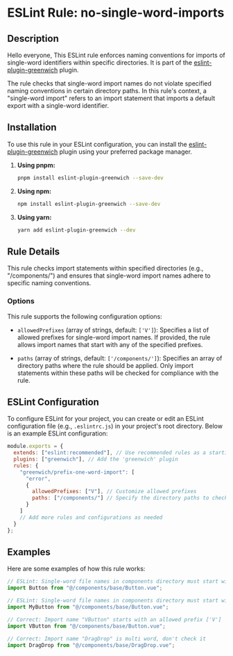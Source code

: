 # ESLint Rule: no-single-word-imports

## Description

Hello everyone, This ESLint rule enforces naming conventions for imports of single-word identifiers within specific directories. It is part of the [eslint-plugin-greenwich](https://www.npmjs.com/package/eslint-plugin-greenwich) plugin.

The rule checks that single-word import names do not violate specified naming conventions in certain directory paths. In this rule's context, a "single-word import" refers to an import statement that imports a default export with a single-word identifier.

## Installation

To use this rule in your ESLint configuration, you can install the [eslint-plugin-greenwich](https://www.npmjs.com/package/eslint-plugin-greenwich) plugin using your preferred package manager.

1. **Using pnpm:**

   ```bash
   pnpm install eslint-plugin-greenwich --save-dev
   ```

2. **Using npm:**

   ```bash
   npm install eslint-plugin-greenwich --save-dev
   ```

3. **Using yarn:**

   ```bash
   yarn add eslint-plugin-greenwich --dev
   ```

## Rule Details

This rule checks import statements within specified directories (e.g., "/components/") and ensures that single-word import names adhere to specific naming conventions.

### Options

This rule supports the following configuration options:

- `allowedPrefixes` (array of strings, default: `['V']`): Specifies a list of allowed prefixes for single-word import names. If provided, the rule allows import names that start with any of the specified prefixes.

- `paths` (array of strings, default: `['/components/']`): Specifies an array of directory paths where the rule should be applied. Only import statements within these paths will be checked for compliance with the rule.

## ESLint Configuration

To configure ESLint for your project, you can create or edit an ESLint configuration file (e.g., `.eslintrc.js`) in your project's root directory. Below is an example ESLint configuration:

```javascript
module.exports = {
  extends: ["eslint:recommended"], // Use recommended rules as a starting point
  plugins: ["greenwich"], // Add the 'greenwich' plugin
  rules: {
    "greenwich/prefix-one-word-import": [
      "error",
      {
        allowedPrefixes: ["V"], // Customize allowed prefixes
        paths: ["/components/"] // Specify the directory paths to check
      }
    ]
    // Add more rules and configurations as needed
  }
};
```

## Examples

Here are some examples of how this rule works:

```javascript
// ESLint: Single-word file names in components directory must start with one of the following prefixes: ['V']
import Button from "@/components/base/Button.vue";

// ESLint: Single-word file names in components directory must start with one of the following prefixes: ['V']
import MyButton from "@/components/base/Button.vue";

// Correct: Import name "VButton" starts with an allowed prefix ['V']
import VButton from "@/components/base/Button.vue";

// Correct: Import name "DragDrop" is multi word, don't check it
import DragDrop from "@/components/base/DragDrop.vue";
```
